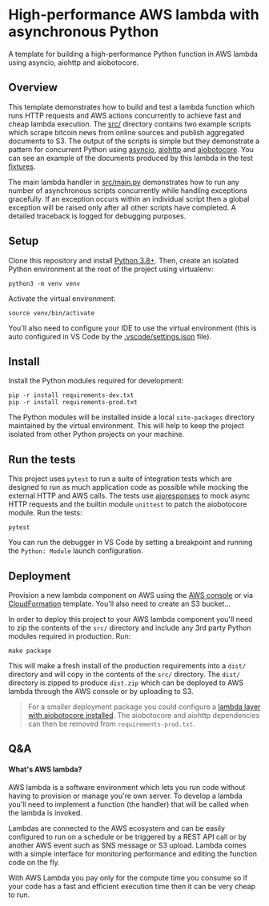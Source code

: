 # High-performance AWS lambda with asynchronous Python  

A template for building a high-performance Python function in AWS lambda using asyncio, aiohttp and aiobotocore. 

## Overview

This template demonstrates how to build and test a lambda function which runs HTTP requests and AWS actions concurrently to achieve fast and cheap lambda execution. The [src/](./src) directory contains two example scripts which scrape bitcoin news from online sources and publish aggregated documents to S3. The output of the scripts is simple but they demonstrate a pattern for concurrent Python using [asyncio](https://docs.python.org/3/library/asyncio.html), [aiohttp](https://docs.aiohttp.org/en/stable/) and [aiobotocore](https://github.com/aio-libs/aiobotocore). You can see an example of the documents produced by this lambda in the test [fixtures](./tests/fixtures/documents).

The main lambda handler in [src/main.py](src/main.py) demonstrates how to run any number of asynchronous scripts concurrently while handling exceptions gracefully. If an exception occurs within an individual script then a global exception will be raised only after all other scripts have completed. A detailed traceback is logged for debugging purposes. 

## Setup 

Clone this repository and install [Python 3.8+](https://www.python.org/downloads/). Then, create an isolated Python environment at the root of the project using virtualenv:

```
python3 -m venv venv
```

Activate the virtual environment:

```
source venv/bin/activate
```

You'll also need to configure your IDE to use the virtual environment (this is auto configured in VS Code by the [.vscode/settings.json](.vscode/settings.json) file).

## Install 

Install the Python modules required for development: 

```
pip -r install requirements-dev.txt
pip -r install requirements-prod.txt
```

The Python modules will be installed inside a local `site-packages` directory maintained by the virtual environment. This will help to keep the project isolated from other Python projects on your machine. 

## Run the tests

This project uses `pytest` to run a suite of integration tests which are designed to run as much application code as possible while mocking the external HTTP and AWS calls. The tests use [aioresponses](https://github.com/pnuckowski/aioresponses) to mock async HTTP requests and the builtin module `unittest` to patch the aiobotocore module. Run the tests:

```
pytest
```

You can run the debugger in VS Code by setting a breakpoint and running the `Python: Module` launch configuration. 

## Deployment

Provision a new lambda component on AWS using the [AWS console](https://docs.aws.amazon.com/lambda/latest/dg/getting-started-create-function.html) or via [CloudFormation](https://docs.aws.amazon.com/AWSCloudFormation/latest/UserGuide/aws-resource-lambda-function.html) template. You'll also need to create an S3 bucket...  

In order to deploy this project to your AWS lambda component you'll need to zip the contents of the `src/` directory and include any 3rd party Python modules required in production. Run:

```
make package
```

This will make a fresh install of the production requirements into a `dist/` directory and will copy in the contents of the `src/` directory. The `dist/` directory is zipped to produce `dist.zip` which can be deployed to AWS lambda through the AWS console or by uploading to S3. 

> For a smaller deployment package you could configure a [lambda layer with aiobotocore installed](https://github.com/keithrozario/Klayers/blob/master/deployments/python3.8/arns/eu-west-1.csv). The aiobotocore and aiohttp dependencies can then be removed from `requirements-prod.txt`. 

## Q&A

#### What's AWS lambda?

AWS lambda is a software environment which lets you run code without having to provision or manage you're own server. To develop a lambda you'll need to implement a function (the handler) that will be called when the lambda is invoked. 

Lambdas are connected to the AWS ecosystem and can be easily configured to run on a schedule or be triggered by a REST API call or by another AWS event such as SNS message or S3 upload. Lambda comes with a simple interface for monitoring performance and editing the function code on the fly. 

With AWS Lambda you pay only for the compute time you consume so if your code has a fast and efficient execution time then it can be very cheap to run. 
